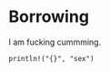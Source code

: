 # Borrowing

I am fucking cummming.

```rust,editable,ignore,mdbook-runnable
println!("{}", "sex")
```
